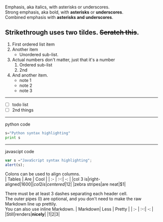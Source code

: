 Emphasis, aka italics, with asterisks or underscores.  
Strong emphasis, aka bold, with **asterisks** or **underscores**.  
Combined emphasis with **asterisks and underscores**. 

Strikethrough uses two tildes. ~~Seratch this~~.
---
1. First ordered list item
2. Another item  
   * Unordered sub-list.
3. Actual numbers don't matter, just that it's a number  
   1. Ordered sub-list  
   2. 2nd  
4. And another item.  
   * note 1  
   * note 2   
   * note 3  
---
- [ ] todo list
- [ ] 2nd things
---
python code
```py
s="Python syntax highlighting" 
print s
```
---
javascipt code
```js
var s ="JavaScript syntax highlighting";
alert(s);
```
Colons can be used to align columns.  
| Tables | Are | Cool |
| :- | :-:| -: |
|col 3 is|right-aligned|$1600|
|col 2 is|centered|$12|
|zebra stripes|are neat|$1|

There must be at least 3 dashes separating each header cell.  
The outer pipes (I) are optional, and you don't need to make the raw Markdown line up prettily.  
You can also use inline Markdown.
| Markdown| Less | Pretty |
| :- | :-:| -: |
|Still|renders|**nicely**|
|1|2|3|
